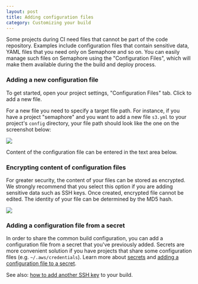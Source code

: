 ```yaml
---
layout: post
title: Adding configuration files
category: Customizing your build
---
```


Some projects during CI need files that cannot be part of the code repository.
Examples include configuration files that contain sensitive data, YAML files
that you need only on Semaphore and so on. You can easily manage such files on
Semaphore using the "Configuration Files", which will make them available
during the the build and deploy process.

### Adding a new configuration file

To get started, open your project settings, "Configuration Files" tab. Click to
add a new file.

For a new file you need to specify a target file path. For instance, if you
have a project "semaphore" and you want to add a new file `s3.yml` to your
project's `config` directory, your file path should look like the one on the
screenshot below:

<img src="/docs/assets/img/how-to-securely-add-custom-file/new-custom-file.png" class="img-responsive">

Content of the configuration file can be entered in the text area below.

### Encrypting content of configuration files

For greater security, the content of your files can be stored as encrypted. We
strongly recommend that you select this option if you are adding sensitive data
such as SSH keys. Once created, encrypted file cannot be edited. The identity
of your file can be determined by the MD5 hash.

<img src="/docs/assets/img/how-to-securely-add-custom-file/custom-file-list.png" class="img-responsive">

### Adding a configuration file from a secret

In order to share the common build configuration, you can add a configuration
file from a secret that you've previously added. Secrets are more convenient solution
if you have projects that share some configuration files (e.g. `~/.aws/credentials`).
Learn more about [secrets](/docs/secrets.html) and
[adding a configuration file to a secret](/docs/secrets.html#adding-a-configuration-file-to-the-secret).

See also: [how to add another SSH key](/docs/adding-more-ssh-keys.html) to your build.
